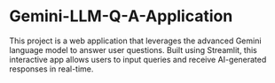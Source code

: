 # Gemini-LLM-Q-A-Application
This project is a web application that leverages the advanced Gemini language model to answer user questions. Built using Streamlit, this interactive app allows users to input queries and receive AI-generated responses in real-time.
